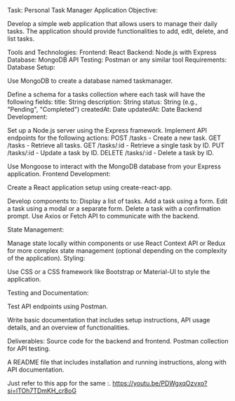 Task: Personal Task Manager Application
Objective:

Develop a simple web application that allows users to manage their daily tasks. The application should provide functionalities to add, edit, delete, and list tasks.

Tools and Technologies:
Frontend: React
Backend: Node.js with Express
Database: MongoDB
API Testing: Postman or any similar tool
Requirements:
Database Setup:

Use MongoDB to create a database named taskmanager.

Define a schema for a tasks collection where each task will have the following fields:
title: String
description: String
status: String (e.g., "Pending", "Completed")
createdAt: Date
updatedAt: Date
Backend Development:

Set up a Node.js server using the Express framework.
Implement API endpoints for the following actions:
POST /tasks - Create a new task.
GET /tasks - Retrieve all tasks.
GET /tasks/:id - Retrieve a single task by ID.
PUT /tasks/:id - Update a task by ID.
DELETE /tasks/:id - Delete a task by ID.

Use Mongoose to interact with the MongoDB database from your Express application.
Frontend Development:

Create a React application setup using create-react-app.

Develop components to:
Display a list of tasks.
Add a task using a form.
Edit a task using a modal or a separate form.
Delete a task with a confirmation prompt.
Use Axios or Fetch API to communicate with the backend.

State Management:

Manage state locally within components or use React Context API or Redux for more complex state management (optional depending on the complexity of the application).
Styling:

Use CSS or a CSS framework like Bootstrap or Material-UI to style the application.

Testing and
 Documentation:

Test API endpoints using Postman.

Write basic documentation that includes setup instructions, API usage details, and an overview of functionalities.

Deliverables:
Source code for the backend and frontend.
Postman collection for API testing.

A README file that includes installation and running instructions, along with API documentation.

Just refer to this app for the same :.
https://youtu.be/PDWgxqOzvxo?si=lTOh7TDmKH_cr8oG

